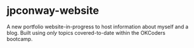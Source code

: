 # jpconway-website
A new portfolio website-in-progress to host information about myself and a blog.
Built using _only_ topics covered-to-date within the OKCoders bootcamp.
